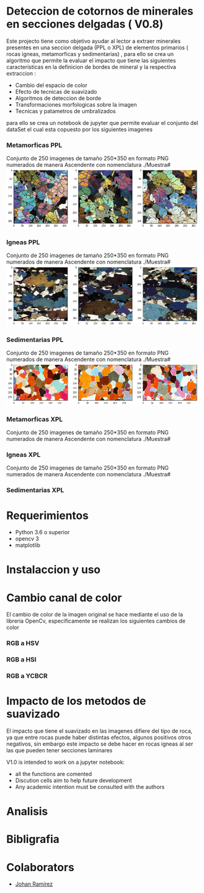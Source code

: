 # Deteccion de cotornos de minerales en secciones delgadas ( V0.8)

Este projecto tiene como objetivo ayudar al lector a extraer minerales presentes en una seccion delgada (PPL o XPL) de elementos primarios ( rocas igneas, metamorficas y sedimentarias) , para ello se crea un algoritmo que permite la evaluar el impacto que tiene las siguientes caracteristicas en la definicion de bordes de mineral y la respectiva extraccion : 

- Cambio del espacio de color
- Efecto de tecnicas de suavizado
- Algoritmos de deteccion de borde
- Transformaciones morfologicas sobre la imagen
- Tecnicas y patametros de umbralizados

para ello se crea un notebook de jupyter que permite evaluar el conjunto del dataSet el cual esta copuesto por los siguientes imagenes

 ### Metamorficas PPL
 Conjunto de 250 imagenes de tamaño 250*350 en formato PNG numerados de manera Ascendente con nomenclatura ./Muestra#
 ![imagen tipo1](https://raw.githubusercontent.com/joaramirezra/Mineral-Border-Dectetion/Readme/Typo1.png) 
 
 ### Igneas PPL
 Conjunto de 250 imagenes de tamaño 250*350 en formato PNG numerados de manera Ascendente con nomenclatura ./Muestra#
 ![imagen tipo1](https://raw.githubusercontent.com/joaramirezra/Mineral-Border-Dectetion/Readme/tipo2.png) 
 
 ### Sedimentarias PPL
 Conjunto de 250 imagenes de tamaño 250*350 en formato PNG numerados de manera Ascendente con nomenclatura ./Muestra#
 ![imagen tipo1](https://raw.githubusercontent.com/joaramirezra/Mineral-Border-Dectetion/Readme/tipo3.png)
  
 
 ### Metamorficas XPL
 Conjunto de 250 imagenes de tamaño 250*350 en formato PNG numerados de manera Ascendente con nomenclatura ./Muestra#
 
 ### Igneas XPL
 Conjunto de 250 imagenes de tamaño 250*350 en formato PNG numerados de manera Ascendente con nomenclatura ./Muestra#
 
 ### Sedimentarias XPL


# Requerimientos

- Python 3.6 o superior
 - opencv 3
 - matplotlib

# Instalaccion y uso

# Cambio canal de color 

El cambio de color de la imagen original se hace mediante el uso de la libreria OpenCv, especificamente se realizan los siguientes cambios de color 
 ### RGB a HSV 
 ### RGB a HSI 
 ### RGB a YCBCR
 
 # Impacto de los metodos de suavizado 
 
 El impacto que tiene el suavizado en las imagenes difiere del tipo de roca, ya que entre rocas puede haber distintas efectos, algunos positivos otros negativos, sin embargo este impacto se debe hacer en rocas igneas al ser las que pueden tener secciones laminares
 
 

V1.0 is intended to work on a jupyter notebook: 
 - all the functions are comented
 - Discution cells aim to help future development
 - Any academic intention must be consulted with the authors 
# Analisis

# Bibligrafia

# Colaborators
 - [Johan Ramírez](https://github.com/joaramirezra)
